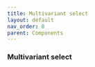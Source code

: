 ```yaml
---
title: Multivariant select
layout: default
nav_order: 8
parent: Components
---
```


### Multivariant select